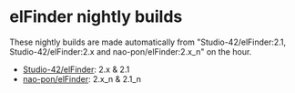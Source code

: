# elFinder nightly builds

These nightly builds are made automatically from "Studio-42/elFinder:2.1, Studio-42/elFinder:2.x and nao-pon/elFinder:2.x_n" on the hour.

* [Studio-42/elFinder](https://github.com/Studio-42/elFinder): 2.x & 2.1
* [nao-pon/elFinder](https://github.com/nao-pon/elFinder): 2.x_n & 2.1_n
